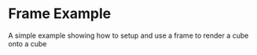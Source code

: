 # Frame Example

A simple example showing how to setup and use a frame to render a cube onto a cube
